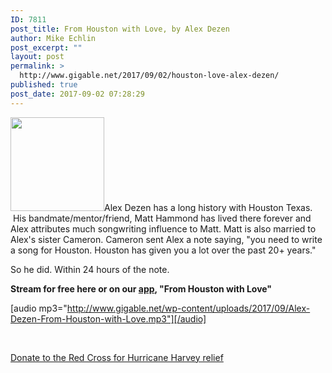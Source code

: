 ```yaml
---
ID: 7811
post_title: From Houston with Love, by Alex Dezen
author: Mike Echlin
post_excerpt: ""
layout: post
permalink: >
  http://www.gigable.net/2017/09/02/houston-love-alex-dezen/
published: true
post_date: 2017-09-02 07:28:29
---
```

<a href="http://www.gigable.net/wp-content/uploads/2017/09/alex-dezen640.jpg"><img class="alignleft wp-image-7814 size-thumbnail" src="http://www.gigable.net/wp-content/uploads/2017/09/alex-dezen640-150x150.jpg" alt="" width="150" height="150" /></a>Alex Dezen has a long history with Houston Texas.  His bandmate/mentor/friend, Matt Hammond has lived there forever and Alex attributes much songwriting influence to Matt. Matt is also married to Alex's sister Cameron. Cameron sent Alex a note saying, "you need to write a song for Houston. Houston has given you a lot over the past 20+ years."

So he did. Within 24 hours of the note.

<strong>Stream for free here or on our <a href="https://itunes.apple.com/us/app/gigable-music-discovery/id1118761510?mt=8">app</a>, "From Houston with Love"</strong>

[audio mp3="http://www.gigable.net/wp-content/uploads/2017/09/Alex-Dezen-From-Houston-with-Love.mp3"][/audio]

&nbsp;

<a href="https://www.redcross.org/donate/hurricane-harvey?campname=Harvey&amp;campmedium=aspot">Donate to the Red Cross for Hurricane Harvey relief</a>